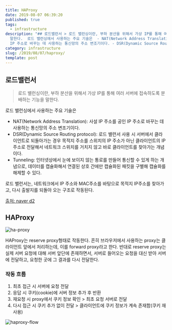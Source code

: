 ```yaml
---
title: HAProxy
date: 2019-08-07 06:39:20
published: true
tags:
  - infrastructure
description: "## 로드밸런서 > 로드 밸런싱이란, 부하 분산을 위해서 가상 IP를 통해 여러 서버에 접속하도록 분배하는 기능을
  말한다.  로드 밸런싱에서 사용하는 주요 기술은  - NAT(Network Address Translation): 사설 IP 주소를 공인
  IP 주소로 바꾸는 데 사용하는 통신망의 주소 변조기이다. - DSR(Dynamic Source Rout..."
category: infrastructure
slug: /2019/08/07/haproxy/
template: post
---
```

## 로드밸런서

> 로드 밸런싱이란, 부하 분산을 위해서 가상 IP를 통해 여러 서버에 접속하도록 분배하는 기능을 말한다.

로드 밸런싱에서 사용하는 주요 기술은

- NAT(Network Address Translation): 사설 IP 주소를 공인 IP 주소로 바꾸는 데 사용하는 통신망의 주소 변조기이다.
- DSR(Dynamic Source Routing protocol): 로드 밸런서 사용 시 서버에서 클라이언트로 되돌아가는 경우 목적지 주소를 스위치의 IP 주소가 아닌 클라이언트의 IP 주소로 전달해서 네트워크 스위치를 거치지 않고 바로 클라이언트를 찾아가는 개념이다.
- Tunneling: 인터넷상에서 눈에 보이지 않는 통로를 만들어 통신할 수 있게 하는 개념으로, 데이터를 캡슐화해서 연결된 상호 간에만 캡슐화된 패킷을 구별해 캡슐화를 해제할 수 있다.

로드 밸런서는, 네트워크에서 IP 주소와 MAC주소를 바탕으로 목적지 IP주소를 찾아가고, 다시 출발지를 되돌아 오는 구조로 작동된다.

[출처: naver d2](https://d2.naver.com/helloworld/284659)

## HAProxy

![ha-proxy](https://i0.wp.com/foxutech.com/wp-content/uploads/2019/01/What-is-HAProxy-and-how-to-install-and-configure-in-Linux.png?fit=2000%2C1000&ssl=1)

HAProxy는 reserve proxy형태로 작동한다. 흔히 브라우저에서 사용하는 proxy는 클라이언트 앞에서 처리하는데, 이를 forward proxy라고 한다. 반대로 reserve proxy는 실제 서버 요청에 대해 서버 앞단에 존재하면서, 서버로 들어오는 요청을 대신 받아 서버에 전달하고, 요청한 곳에 그 결과를 다시 전달한다.

### 작동 흐름

1. 최초 접근 시 서버에 요청 전달
2. 응답 시 쿠키(cookie)에 서버 정보 추가 후 반환
3. 재요청 시 proxy에서 쿠키 정보 확인 > 최초 요청 서버로 전달
4. 다시 접근 시 쿠키 추가 없이 전달 > 클라이언트에 쿠키 정보가 계속 존재함(쿠키 재사용)

![haproxy-flow](https://d2.naver.com/content../../../images/2015/06/helloworld-284659-1.png)
